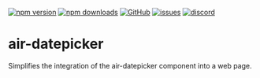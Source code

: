 [![npm version](https://img.shields.io/npm/v/@itrocks/air-datepicker?logo=npm)](https://www.npmjs.org/package/@itrocks/air-datepicker)
[![npm downloads](https://img.shields.io/npm/dm/@itrocks/air-datepicker)](https://www.npmjs.org/package/@itrocks/air-datepicker)
[![GitHub](https://img.shields.io/github/last-commit/itrocks-ts/air-datepicker?color=2dba4e&label=commit&logo=github)](https://github.com/itrocks-ts/air-datepicker)
[![issues](https://img.shields.io/github/issues/itrocks-ts/air-datepicker)](https://github.com/itrocks-ts/air-datepicker/issues)
[![discord](https://img.shields.io/discord/1314141024020467782?color=7289da&label=discord&logo=discord&logoColor=white)](https://25.re/ditr)

# air-datepicker

Simplifies the integration of the air-datepicker component into a web page.
